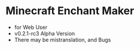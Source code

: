 # Minecraft Enchant Maker

- for Web User
- v0.2.1-rc3 Alpha Version
- There may be mistranslation, and Bugs
